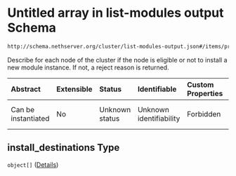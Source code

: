 # Untitled array in list-modules output Schema

```txt
http://schema.nethserver.org/cluster/list-modules-output.json#/items/properties/install_destinations
```

Describe for each node of the cluster if the node is eligible or not to install a new module instance. If not, a reject reason is returned.

| Abstract            | Extensible | Status         | Identifiable            | Custom Properties | Additional Properties | Access Restrictions | Defined In                                                                            |
| :------------------ | :--------- | :------------- | :---------------------- | :---------------- | :-------------------- | :------------------ | :------------------------------------------------------------------------------------ |
| Can be instantiated | No         | Unknown status | Unknown identifiability | Forbidden         | Allowed               | none                | [list-modules-output.json\*](cluster/list-modules-output.json "open original schema") |

## install\_destinations Type

`object[]` ([Details](list-modules-output-items-properties-install_destinations-items.md))
